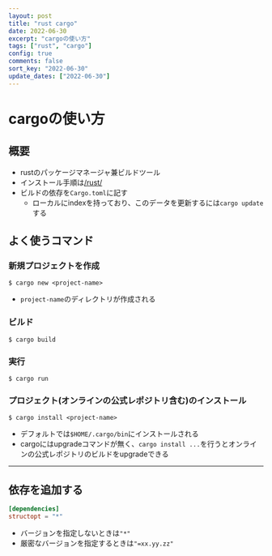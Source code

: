 ```yaml
---
layout: post
title: "rust cargo"
date: 2022-06-30
excerpt: "cargoの使い方"
tags: ["rust", "cargo"]
config: true
comments: false
sort_key: "2022-06-30"
update_dates: ["2022-06-30"]
---
```


# cargoの使い方

## 概要
 - rustのパッケージマネージャ兼ビルドツール
 - インストール手順は[/rust/](/rust/)
 - ビルドの依存を`Cargo.toml`に記す
   - ローカルにindexを持っており、このデータを更新するには`cargo update`する

## よく使うコマンド

### 新規プロジェクトを作成

```console
$ cargo new <project-name>
```
 - `project-name`のディレクトリが作成される

### ビルド

```console
$ cargo build
```

### 実行

```console
$ cargo run
```

### プロジェクト(オンラインの公式レポジトリ含む)のインストール

```console
$ cargo install <project-name>
```
 - デフォルトでは`$HOME/.cargo/bin`にインストールされる
 - cargoにはupgradeコマンドが無く、`cargo install ...`を行うとオンラインの公式レポジトリのビルドをupgradeできる

---

## 依存を追加する

```toml
[dependencies]
structopt = "*"
```
 - バージョンを指定しないときは`"*"`
 - 厳密なバージョンを指定するときは`"=xx.yy.zz"`

